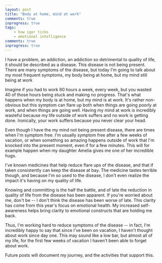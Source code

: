 ```yaml
--- 
layout: post
title: "Body at home, mind at work"
comments: true
inprogress: true
tags: 
    - how igor ticks
    - emotional intelligence
comments: true
inprogress: true
---
```


I have a problem,  an  addiction,  an addiction so  detrimental to quality of life, it should be described as a disease.  This disease is not being present.   There are many symptoms of the disease, but today I'm going to talk about   my most frequent  symptoms, my body being at home, but my mind still being at work

Imagine if you had to work 80 hours a week, every week, but you wasted 40 of those hours being stuck and making no progress. That's what happens when my body is at home, but  my mind is at work.  It's rather non-obvious but this symptom can flare up both when things are going poorly at work, and when things are going well. Having my mind at work is incredibly wasteful because my life outside of work suffers and no work is getting done.  Ironically, your work suffers because you never clear your head.  

Even though I have the  my mind not being  present disease, there are times when I'm symptom free.  I'm  usually symptom free after a few weeks of vacation, or when something so amazing happens outside of work that I'm knocked into the present moment, even if for a few minutes.  This will for example happen when my daughter Amelia gives me one of her incredible hugs.

I've known  medicines that help reduce flare ups of the disease, and that if taken consistently can keep the disease at bay. The medicine tastes terrible though, and because I'm so used to the disease, I don't even realize the impact it's having on my quality of life. 

Knowing and committing is the half the battle, and of late the reduction in quality of life from the disease has been apparent.  If you're worried about me, don't be -- I don't think the disease has been worse of late.   This clarity has come from this year's focus on emotional health.  My increased self-awareness helps bring clarity to emotional constructs that are holding me back.

Thus,  I'm working hard to reduce symptoms of the disease -- in fact, I'm incredibly happy to say that since I've been on vacation, I haven't thought about work since day one.  This may sound like a low bar, but almost all of my life, for the first few weeks of vacation I haven't been able to forget about work.  

Future posts will document my journey, and the activities that support this.
